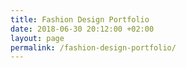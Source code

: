 ```yaml
---
title: Fashion Design Portfolio
date: 2018-06-30 20:12:00 +02:00
layout: page
permalink: /fashion-design-portfolio/
---
```


